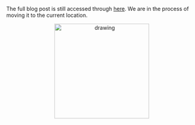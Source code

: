 The full blog post is still accessed through [here](https://www.1onepsilon.com/single-post/2018/10/25/Celebrating-a-Year-of-Editors-Picks). We are in the process of moving it to the current location.

<center>
 <img class = "blog-inline-image" src="https://es-app.com/assets/pix18a.jpg" alt="drawing" width="250px"/>
</center> 